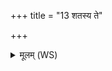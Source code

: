 +++
title = "13 शतस्य ते"

+++
<details><summary>मूलम् (WS)</summary>

शतस्य ते धमनीनां सहस्रस्य हिराणाम् ।  
अस्थुर्मध्यमा याः साकमन्ता अरंसत ॥ ॥ १३ ॥
</details>